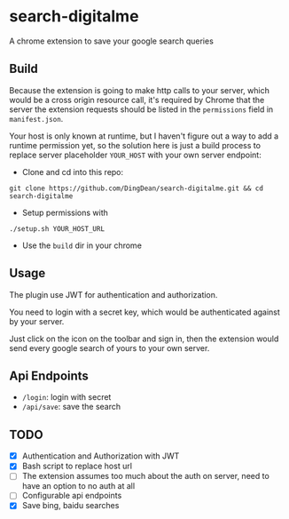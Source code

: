 # search-digitalme
A chrome extension to save your google search queries

## Build
Because the extension is going to make http calls to your server, which would be a cross origin resource call, it's required by Chrome that the server the extension requests should be listed in the `permissions` field in `manifest.json`.

Your host is only known at runtime, but I haven't figure out a way to add a runtime permission yet, so the solution here is just a build process to replace server placeholder `YOUR_HOST` with your own server endpoint:

* Clone and cd into this repo:

`git clone https://github.com/DingDean/search-digitalme.git && cd search-digitalme`

* Setup permissions with 

`./setup.sh YOUR_HOST_URL`

* Use the `build` dir in your chrome

## Usage

The plugin use JWT for authentication and authorization. 

You need to login with a secret key, which would be authenticated against by your server.

Just click on the icon on the toolbar and sign in, then the extension would send every google search of yours to your own server.

## Api Endpoints

* `/login`: login with secret
* `/api/save`: save the search

## TODO

- [X] Authentication and Authorization with JWT
- [X] Bash script to replace host url
- [ ] The extension assumes too much about the auth on server, need to have an option to no auth at all
- [ ] Configurable api endpoints
- [X] Save bing, baidu searches
